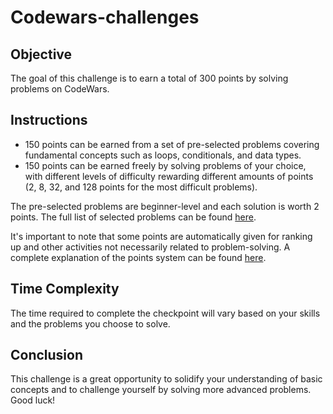 # Codewars-challenges

## Objective
The goal of this challenge is to earn a total of 300 points by solving problems on CodeWars.

## Instructions
- 150 points can be earned from a set of pre-selected problems covering fundamental concepts such as loops, conditionals, and data types.
- 150 points can be earned freely by solving problems of your choice, with different levels of difficulty rewarding different amounts 
of points (2, 8, 32, and 128 points for the most difficult problems).

The pre-selected problems are beginner-level and each solution is worth 2 points. The full list of selected problems can be found [here]().

It's important to note that some points are automatically given for ranking up and other activities not necessarily related to problem-solving. 
A complete explanation of the points system can be found [here](https://docs.codewars.com/gamification/).

## Time Complexity
The time required to complete the checkpoint will vary based on your skills and the problems you choose to solve.

## Conclusion
This challenge is a great opportunity to solidify your understanding of basic concepts and to challenge yourself by solving more advanced problems. Good luck!
